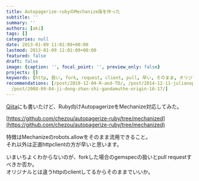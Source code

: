 ```yaml
---
title: Autopagerize-rubyのMechanize版を作った
subtitle: ''
summary: ''
authors: [aki]
tags: []
categories: null
date: 2013-01-09 11:01:09+00:00
lastmod: 2013-01-09 11:01:09+00:00
featured: false
draft: false
image: {caption: '', focal_point: '', preview_only: false}
projects: []
keywords: [http, 扱い, fork, request, client, pull, 早い, そのまま, オリジナル, 特徴]
recommendations: [/post/2019-12-04-R-and-TD/, /post/2014-12-11-julianopatukezigong-kai-hareplkaradekiru-number-juliaac-number-julialang/,
  /post/2008-09-04-ji-dong-zhan-shi-gandamuthe-origin-16-17/]
---
```

[Qiita](http://qiita.com/items/ce9a52030aad51591121)にも書いたけど、Ruby向けAutopagerizeをMechanize対応してみた。

[https://github.com/chezou/autopagerize-ruby/tree/mechanized](https://github.com/chezou/autopagerize-ruby/tree/mechanized)

特徴はMechanizeのrobots.allowをそのまま流用できること。  
それ以外は正直httpclientの方が早いと思います。

いまいちよくわからないのが、forkした場合のgemspecの扱いとpull requestすべきか否か。  
オリジナルとは違うhttpのclientしてるからそのままでいいか。


